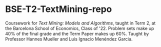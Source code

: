 # BSE-T2-TextMining-repo
Coursework for *Text Mining: Models and Algorithms*, taught in Term 2, at the Barcelona School of Economics, Class of '22. Problem sets make up 40% of the final grade and the Term Paper makes up 60%. Taught by Professor Hannes Mueller and Luis Ignacio Menéndez Garcia.
